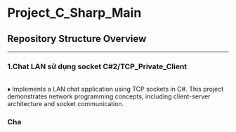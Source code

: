 # Project_C_Sharp_Main
<h2>Repository Structure Overview</h2>

---

<h3>1.Chat LAN sử dụng socket C#2/TCP_Private_Client</h3>
<br>
♦ Implements a LAN chat application using TCP sockets in C#. This project demonstrates network programming concepts, including client-server architecture and socket communication.
<br>
<h3>Cha</h3>
